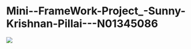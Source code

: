 # Mini--FrameWork-Project_-Sunny-Krishnan-Pillai---N01345086

<img src="../img/Instagram-PAGE CLONE - USING BOOTSTRAP-FRAME WORK.png">
